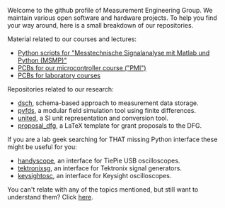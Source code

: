 Welcome to the github profile of Measurement Engineering Group. 
We maintain various open software and hardware projects.
To help you find your way around, here is a small breakdown of our repositories.

Material related to our courses and lectures:

* [Python scripts for "Messtechnische Signalanalyse mit Matlab und Python (MSMP)"](https://github.com/search?q=org%3Aemtpb+msmp-)
* [PCBs for our microcontroller course ("PMI")](https://github.com/search?q=org%3Aemtpb+pmi-)
* [PCBs for laboratory courses](https://github.com/beecourse)

Repositories related to our research:

* [dsch](https://github.com/emtpb/dsch), schema-based approach to measurement data storage.
* [pyfds](https://github.com/emtpb/pyfds), a modular field simulation tool using finite differences.
* [united](https://github.com/emtpb/united), a SI unit representation and conversion tool.
* [proposal_dfg](https://github.com/emtpb/proposal_dfg), a LaTeX template for grant proposals to the DFG.

If you are a lab geek searching for THAT missing Python interface these might be useful for you:

* [handyscope](https://github.com/emtpb/handyscope), an interface for TiePie USB oscilloscopes.  
* [tektronixsg](https://github.com/emtpb/tektronixsg), an interface for Tektronix signal generators.
* [keysightosc](https://github.com/emtpb/keysightosc), an interface for Keysight oscilloscopes.

You can't relate with any of the topics mentioned, but still want to understand them? Click [here](https://www.uni-paderborn.de/studienangebot/studiengang/elektrotechnik-bachelor).
